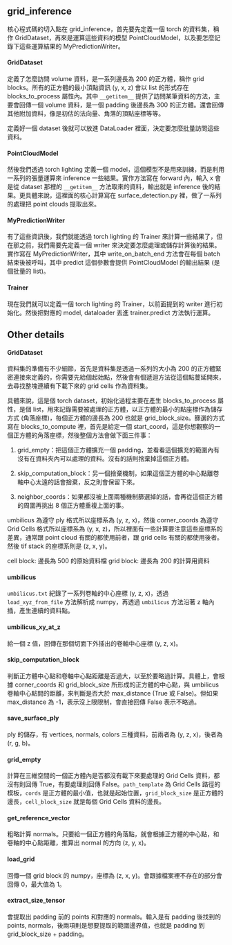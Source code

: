 ## grid_inference

核心程式碼的切入點在 grid_inference，首先要先定義一個 torch 的資料集，稱作 GridDataset，再來是運算這些資料的模型 PointCloudModel，以及要怎麼記錄下這些運算結果的 MyPredictionWriter。

#### GridDataset

定義了怎麼訪問 volume 資料，是一系列邊長為 200 的正方體，稱作 grid blocks。所有的正方體的最小頂點資訊 (y, x, z) 會以 list 的形式存在 blocks_to_process 屬性內。其中 `__getitem__` 提供了訪問某筆資料的方法，主要會回傳一個 volume 資料，是一個 padding 後邊長為 300 的正方體。還會回傳其他附加資料，像是初估的法向量、角落的頂點座標等等。

定義好一個 dataset 後就可以放進 DataLoader 裡面，決定要怎麼批量訪問這些資料。

#### PointCloudModel

然後我們透過 torch lighting 定義一個 model，這個模型不是用來訓練，而是利用一系列的張量運算來 inference 一些結果。實作方法寫在 forward 內，輸入 x 會是從 dataset 那裡的 `__getitem__` 方法取來的資料，輸出就是 inference 後的結果。更具體來說，這裡面的核心計算寫在 surface_detection.py 裡，做了一系列的處理把 point clouds 提取出來。

#### MyPredictionWriter

有了這些資訊後，我們就能透過 torch lighting 的 Trainer 來計算一些結果了，但在那之前，我們需要先定義一個 writer 來決定要怎麼處理或儲存計算後的結果。實作寫在 MyPredictionWriter，其中 write_on_batch_end 方法會在每個 batch 結束後被呼叫，其中 predict 這個參數會提供 PointCloudModel 的輸出結果 (是個批量的 list)。

#### Trainer

現在我們就可以定義一個 torch lighting 的 Trainer，以前面提到的 writer 進行初始化。然後把對應的 model, dataloader 丟進 trainer.predict 方法執行運算。

## Other details

#### GridDataset

資料集的準備有不少細節，首先是資料集是透過一系列的大小為 200 的正方體緊密連接來定義的，你需要先給個起始點，然後會有個遞迴方法從這個點蔓延開來，去尋找整塊連續有下載下來的 grid cells 作為資料集。

具體來說，這是個 torch dataset，初始化過程主要在產生 blocks_to_process 屬性，是個 list，用來記錄需要被處理的正方體，以正方體的最小的點座標作為儲存方式 (角落座標)，每個正方體的邊長為 200 也就是 grid_block_size。篩選的方式寫在 blocks_to_compute 裡，首先是給定一個 start_coord，這是你想觀察的一個正方體的角落座標，然後整個方法會做下面三件事：

1. grid_empty：把這個正方體擴充一個 padding，並看看這個擴充的範圍內有沒有在資料夾內可以處理的資料。沒有的話則捨棄掉這個正方體。

2. skip_computation_block：另一個捨棄機制，如果這個正方體的中心點離卷軸中心太遠的話會捨棄，反之則會保留下來。

3. neighbor_coords：如果都沒被上面兩種機制篩選掉的話，會再從這個正方體的周圍再挑出 8 個正方體重複上面的事。

umbilicus 為遵守 ply 格式所以座標系為 (y, z, x)，然後 corner_coords 為遵守 Grid Cells 格式所以座標系為 (y, x, z)，所以裡面有一些計算要注意這些座標系的差異，通常跟 point cloud 有關的都使用前者，跟 grid cells 有關的都使用後者。然後 tif stack 的座標系則是 (z, x, y)。

cell block: 邊長為 500 的原始資料檔
grid block: 邊長為 200 的計算用資料

#### umbilicus

`umbilicus.txt` 紀錄了一系列卷軸的中心座標 (y, z, x)，透過 `load_xyz_from_file` 方法解析成 numpy，再透過 `umbilicus` 方法沿著 z 軸內插，產生連續的資料點。

#### umbilicus_xy_at_z

給一個 z 值，回傳在那個切面下外插出的卷軸中心座標 (y, z, x)。

#### skip_computation_block

判斷正方體中心點和卷軸中心點距離是否過大，以至於要略過計算。具體上，會根據 corner_coords 和 grid_block_size 所形成的正方體的中心點，與 umbilicus 卷軸中心點間的距離，來判斷是否大於 max_distance (True 或 False)。但如果 max_distance 為 -1，表示沒上限限制，會直接回傳 False 表示不略過。

#### save_surface_ply

ply 的儲存，有 vertices, normals, colors 三種資料，前兩者為 (y, z, x)，後者為 (r, g, b)。

#### grid_empty

計算在三維空間的一個正方體內是否都沒有載下來要處理的 Grid Cells 資料，都沒有則回傳 True，有要處理則回傳 False。`path_template` 為 Grid Cells 路徑的模板，`cords` 是正方體的最小值，也就是起始位置，`grid_block_size` 是正方體的邊長，`cell_block_size` 就是每個 Grid Cells 資料的邊長。

#### get_reference_vector

粗略計算 normals。只要給一個正方體的角落點，就會根據正方體的中心點，和卷軸的中心點距離，推算出 normal 的方向 (z, y, x)。

#### load_grid

回傳一個 grid block 的 numpy，座標為 (z, x, y)。會跟據檔案裡不存在的部分會回傳 0，最大值為 1。

#### extract_size_tensor

會提取出 padding 前的 points 和對應的 normals。輸入是有 padding 後找到的 points, normals，後兩項則是想要提取的範圍邊界值，也就是 padding 到 grid_block_size + padding。
